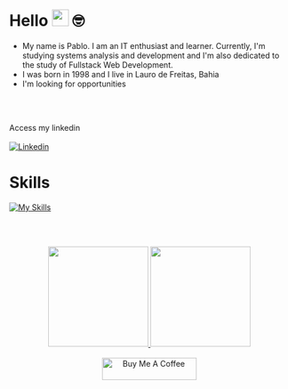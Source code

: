 # Hello <img src="https://media.giphy.com/media/hvRJCLFzcasrR4ia7z/giphy.gif" width="30"> 🤓
<ul>
  <li>My name is Pablo. I am an IT enthusiast and learner. Currently, I'm studying systems analysis and development and I'm also dedicated to the study of Fullstack Web Development.</li>
  <li>I was born in 1998 and I live in Lauro de Freitas, Bahia</li>
  <li>I'm looking for opportunities</li>
</ul>
<br><br>

Access my linkedin <br><br>
<a href="https://www.linkedin.com/in/pablosantos-cg/" target="_blank">
  <img align="center" src="https://img.shields.io/badge/LinkedIn-0077B5?style=for-the-badge&logo=linkedin&logoColor=white" alt="Linkedin"/>
</a>
<br>

# Skills

[![My Skills](https://skillicons.dev/icons?i=html,css,js,git,mysql&theme=dark)](https://skillicons.dev)

<br><br>

<div align="center">
  <a href="https://github.com/PabloSantos-CG">
  <img height="180em" src="https://github-readme-stats.vercel.app/api?username=PabloSantos-CG&show_icons=true&theme=dark&include_all_commits=true&count_private=true"/>
  <img height="180em" src="https://github-readme-stats.vercel.app/api/top-langs/?username=PabloSantos-CG&layout=compact&langs_count=7&theme=dark"/>
</div>
    
<div align="center"><br>
  <img src="https://cdn.buymeacoffee.com/buttons/default-red.png" alt="Buy Me A Coffee" height="40" width="170">
</div>
